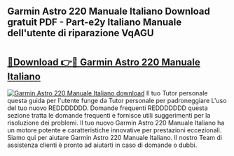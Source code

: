 ## Garmin Astro 220 Manuale Italiano Download gratuit PDF - Part-e2y Italiano Manuale dell'utente di riparazione VqAGU

# <h2><a href="http://dfavfsr.blite.top/?on=Garmin+Astro+220+Manuale+Italiano">🔗Download 👉🔴 Garmin Astro 220 Manuale Italiano</a></h2>

[![Garmin Astro 220 Manuale Italiano download](https://i.imgur.com/lujVjoI.png)](http://dfavfsr.blite.top/?on=Garmin+Astro+220+Manuale+Italiano)
Il tuo Tutor personale questa guida per l'utente funge da Tutor personale per padroneggiare L'uso del tuo nuovo REDDDDDDD. Domande frequenti REDDDDDDD questa sezione tratta le domande frequenti e fornisce utili suggerimenti per la risoluzione dei problemi. Il tuo nuovo Garmin Astro 220 Manuale Italiano ha un motore potente e caratteristiche innovative per prestazioni eccezionali. Siamo qui per aiutare Garmin Astro 220 Manuale Italiano. Il nostro Team di assistenza clienti è pronto ad aiutarti in caso di domande o dubbi.
